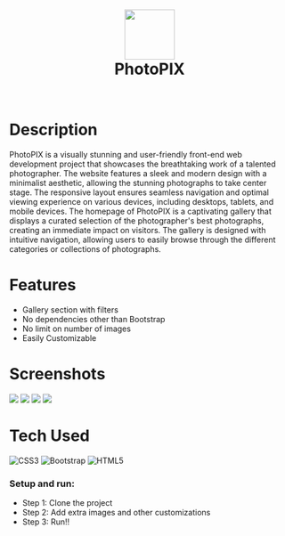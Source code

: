 <div align="center">
      <h1> <img src="https://github.com/Akarsh3053/test/blob/87785773b0076265bf970d3cc471b4b0b6a7af26/logo.png" width="90px"><br/>PhotoPIX</h1>
     </div>
<p align="center"> <a href="https://www.onlyakarsh.com/" target="_blank"><img alt="" src="https://img.shields.io/badge/Website-EA4C89?style=normal&logo=dribbble&logoColor=white" style="vertical-align:center" /></a> <a href="https://twitter.com/only_akarsh" target="_blank"><img alt="" src="https://img.shields.io/badge/Twitter-1DA1F2?style=normal&logo=twitter&logoColor=white" style="vertical-align:center" /></a> <a href="https://www.instagram.com/mayank__arc/" target="_blank"><img alt="" src="https://img.shields.io/badge/Instagram-E4405F?style=normal&logo=instagram&logoColor=white" style="vertical-align:center" /></a> <a href="https://www.linkedin.com/in/akarsh3053/}" target="_blank"><img alt="" src="https://img.shields.io/badge/LinkedIn-0077B5?style=normal&logo=linkedin&logoColor=white" style="vertical-align:center" /></a> </p>

# Description
PhotoPIX is a visually stunning and user-friendly front-end web development project that showcases the breathtaking work of a talented photographer. The website features a sleek and modern design with a minimalist aesthetic, allowing the stunning photographs to take center stage. The responsive layout ensures seamless navigation and optimal viewing experience on various devices, including desktops, tablets, and mobile devices.  The homepage of PhotoPIX is a captivating gallery that displays a curated selection of the photographer's best photographs, creating an immediate impact on visitors. The gallery is designed with intuitive navigation, allowing users to easily browse through the different categories or collections of photographs.

# Features
- Gallery section with filters
- No dependencies other than Bootstrap
- No limit on number of images
- Easily Customizable

# Screenshots
 <img src="https://github.com/Akarsh3053/test/blob/main/screenshots/Home.png"> <img src="https://github.com/Akarsh3053/test/blob/main/screenshots/About.png"> <img src="https://github.com/Akarsh3053/test/blob/main/screenshots/Gallery.png"> <img src="https://github.com/Akarsh3053/test/blob/main/screenshots/Contact.png">
# Tech Used
 ![CSS3](https://img.shields.io/badge/css3-%231572B6.svg?style=for-the-badge&logo=css3&logoColor=white) ![Bootstrap](https://img.shields.io/badge/bootstrap-%23563D7C.svg?style=for-the-badge&logo=bootstrap&logoColor=white) ![HTML5](https://img.shields.io/badge/html5-%23E34F26.svg?style=for-the-badge&logo=html5&logoColor=white)
      

### Setup and run:
- Step 1: Clone the project 
- Step 2: Add extra images and other customizations
- Step 3: Run!!
